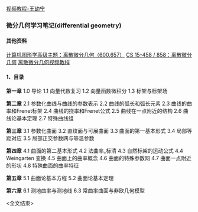 
[视频教程-王幼宁](https://www.bilibili.com/video/av7471669?from=search&seid=14125137270473807725)

### 微分几何学习笔记(differential geometry)

#### 其他资料
[计算机图形学高级主题：离散微分几何（600.657）](http://www.cs.jhu.edu/~misha/Fall09/)
[CS 15-458 / 858：离散微分几何](https://brickisland.net/DDGSpring2021/)
[离散微分几何视频教程](https://www.youtube.com/playlist?list=PL9_jI1bdZmz0hIrNCMQW1YmZysAiIYSSS)
#### 1、目录
**第一章**
1.0 导论
1.1 向量代数复习
1.2 向量函数微积分
1.3 标架与标架场

**第二章**
2.1 参数化曲线与曲线的参数表示
2.2 曲线的弧长和弧长元素
2.3 曲线的曲率和Frenet标架
2.4 曲线的挠率和Frenet公式
2.5 曲线在一点附近的结构
2.6 曲线论基本定理
2.7 特殊曲线组

**第三章**
3.1 参数化曲面
3.2 直纹面与可展曲面
3.3 曲面的第一基本形式
3.4 局部等距对应
3.5 局部正交参数网与等温参数

**第四章**
4.1 曲面的第二基本形式
4.2 法曲率_标清
4.3 自然标架的运动公式
4.4 Weingarten 变换
4.5 曲面上的曲率概念
4.6 曲面的特殊参数网
4.7 曲面一点附近的形状
4.8 特殊曲面的曲率特征

**第五章**
5.1 曲面论基本方程
5.2 曲面论基本定理

**第六章**
6.1 测地曲率与测地线
6.3 常曲率曲面与非欧几何模型

<全文结束>
